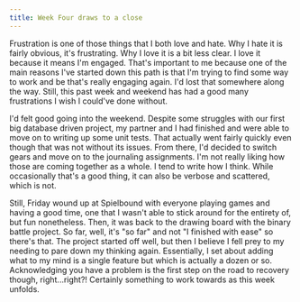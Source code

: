 ```yaml
---
title: Week Four draws to a close 
---
```


Frustration is one of those things that I both love and hate.  Why I hate it is fairly obvious, it's frustrating.  Why I love it is a bit less clear.  I love it because it means I'm engaged.  That's important to me because one of the main reasons I've started down this path is that I'm trying to find some way to work and be that's really engaging again.  I'd lost that somewhere along the way.  Still, this past week and weekend has had a good many frustrations I wish I could've done without.

I'd felt good going into the weekend.  Despite some struggles with our first big database driven project, my partner and I had finished and were able to move on to writing up some unit tests.  That actually went fairly quickly even though that was not without its issues.  From there, I'd decided to switch gears and move on to the journaling assignments.  I'm not really liking how those are coming together as a whole.  I tend to write how I think.  While occasionally that's a good thing, it can also be verbose and scattered, which is not.

Still, Friday wound up at Spielbound with everyone playing games and having a good time, one that I wasn't able to stick around for the entirety of, but fun nonetheless.  Then, it was back to the drawing board with the binary battle project.  So far, well, it's "so far" and not "I finished with ease" so there's that.  The project started off well, but then I believe I fell prey to my needing to pare down my thinking again.  Essentially, I set about adding what to my mind is a single feature but which is actually a dozen or so.  Acknowledging you have a problem is the first step on the road to recovery though, right...right?!  Certainly something to work towards as this week unfolds.   